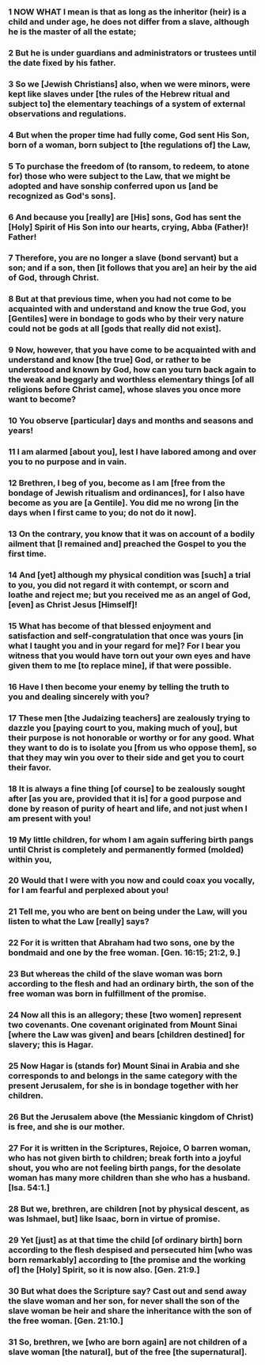 ### 1 NOW WHAT I mean is that as long as the inheritor (heir) is a child and under age, he does not differ from a slave, although he is the master of all the estate;

### 2 But he is under guardians and administrators or trustees until the date fixed by his father.

### 3 So we [Jewish Christians] also, when we were minors, were kept like slaves under [the rules of the Hebrew ritual and subject to] the elementary teachings of a system of external observations and regulations.

### 4 But when the proper time had fully come, God sent His Son, born of a woman, born subject to [the regulations of] the Law,

### 5 To purchase the freedom of (to ransom, to redeem, to atone for) those who were subject to the Law, that we might be adopted and have sonship conferred upon us [and be recognized as God's sons].

### 6 And because you [really] are [His] sons, God has sent the [Holy] Spirit of His Son into our hearts, crying, Abba (Father)! Father!

### 7 Therefore, you are no longer a slave (bond servant) but a son; and if a son, then [it follows that you are] an heir by the aid of God, through Christ.

### 8 But at that previous time, when you had not come to be acquainted with and understand and know the true God, you [Gentiles] were in bondage to gods who by their very nature could not be gods at all [gods that really did not exist].

### 9 Now, however, that you have come to be acquainted with and understand and know [the true] God, or rather to be understood and known by God, how can you turn back again to the weak and beggarly and worthless elementary things [of all religions before Christ came], whose slaves you once more want to become?

### 10 You observe [particular] days and months and seasons and years!

### 11 I am alarmed [about you], lest I have labored among and over you to no purpose and in vain.

### 12 Brethren, I beg of you, become as I am [free from the bondage of Jewish ritualism and ordinances], for I also have become as you are [a Gentile]. You did me no wrong [in the days when I first came to you; do not do it now].

### 13 On the contrary, you know that it was on account of a bodily ailment that [I remained and] preached the Gospel to you the first time.

### 14 And [yet] although my physical condition was [such] a trial to you, you did not regard it with contempt, or scorn and loathe and reject me; but you received me as an angel of God, [even] as Christ Jesus [Himself]!

### 15 What has become of that blessed enjoyment and satisfaction and self-congratulation that once was yours [in what I taught you and in your regard for me]? For I bear you witness that you would have torn out your own eyes and have given them to me [to replace mine], if that were possible.

### 16 Have I then become your enemy by telling the truth to you and dealing sincerely with you?

### 17 These men [the Judaizing teachers] are zealously trying to dazzle you [paying court to you, making much of you], but their purpose is not honorable or worthy or for any good. What they want to do is to isolate you [from us who oppose them], so that they may win you over to their side and get you to court their favor.

### 18 It is always a fine thing [of course] to be zealously sought after [as you are, provided that it is] for a good purpose and done by reason of purity of heart and life, and not just when I am present with you!

### 19 My little children, for whom I am again suffering birth pangs until Christ is completely and permanently formed (molded) within you,

### 20 Would that I were with you now and could coax you vocally, for I am fearful and perplexed about you!

### 21 Tell me, you who are bent on being under the Law, will you listen to what the Law [really] says?

### 22 For it is written that Abraham had two sons, one by the bondmaid and one by the free woman. [Gen. 16:15; 21:2, 9.]

### 23 But whereas the child of the slave woman was born according to the flesh and had an ordinary birth, the son of the free woman was born in fulfillment of the promise.

### 24 Now all this is an allegory; these [two women] represent two covenants. One covenant originated from Mount Sinai [where the Law was given] and bears [children destined] for slavery; this is Hagar.

### 25 Now Hagar is (stands for) Mount Sinai in Arabia and she corresponds to and belongs in the same category with the present Jerusalem, for she is in bondage together with her children.

### 26 But the Jerusalem above (the Messianic kingdom of Christ) is free, and she is our mother.

### 27 For it is written in the Scriptures, Rejoice, O barren woman, who has not given birth to children; break forth into a joyful shout, you who are not feeling birth pangs, for the desolate woman has many more children than she who has a husband. [Isa. 54:1.]

### 28 But we, brethren, are children [not by physical descent, as was Ishmael, but] like Isaac, born in virtue of promise.

### 29 Yet [just] as at that time the child [of ordinary birth] born according to the flesh despised and persecuted him [who was born remarkably] according to [the promise and the working of] the [Holy] Spirit, so it is now also. [Gen. 21:9.]

### 30 But what does the Scripture say? Cast out and send away the slave woman and her son, for never shall the son of the slave woman be heir and share the inheritance with the son of the free woman. [Gen. 21:10.]

### 31 So, brethren, we [who are born again] are not children of a slave woman [the natural], but of the free [the supernatural].
